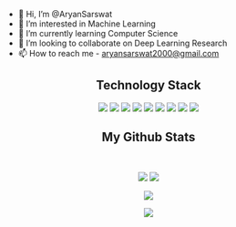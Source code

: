 - 👋 Hi, I’m @AryanSarswat
- 👀 I’m interested in Machine Learning
- 🌱 I’m currently learning Computer Science
- 💞️ I’m looking to collaborate on Deep Learning Research
- 📫 How to reach me - aryansarswat2000@gmail.com

<h2 align="center">Technology Stack </h2>

<p align="center">
  <img src="https://img.shields.io/badge/Python-3776AB?style=for-the-badge&logo=python&logoColor=white"/>
  <img src="https://img.shields.io/badge/Java-ED8B00?style=for-the-badge&logo=java&logoColor=white"/>
  <img src="https://img.shields.io/badge/JavaScript-323330?style=for-the-badge&logo=javascript&logoColor=F7DF1E"/>
  <img src="https://img.shields.io/badge/React-20232A?style=for-the-badge&logo=react&logoColor=61DAFB"/>
  <img src="https://img.shields.io/badge/PostgreSQL-316192?style=for-the-badge&logo=postgresql&logoColor=white"/>
  <img src="https://img.shields.io/badge/C-00599C?style=for-the-badge&logo=c&logoColor=white"/>
  <img src="https://img.shields.io/badge/C%2B%2B-00599C?style=for-the-badge&logo=c%2B%2B&logoColor=white"/>
  <img src="https://img.shields.io/badge/GIT-E44C30?style=for-the-badge&logo=git&logoColor=white"/>
  <img src="https://img.shields.io/badge/GitHub-100000?style=for-the-badge&logo=github&logoColor=white"/>
</p>

<h2 align="center">
  My Github Stats
</h2>
 
<br>

<p align = "center">
  <img src = "https://github-readme-stats.vercel.app/api?username=AryanSarswat&show_icons=true&theme=onedark&line_height=27&count_private=true">
  <img src = "https://github-readme-stats.vercel.app/api/top-langs/?username=AryanSarswat&hide=jupyter%20notebook&theme=onedark&count_private=true">
</p>

<p align = "center">
 <img  src="https://github-readme-streak-stats.herokuapp.com/?user=AryanSarswat&show_icons=true&locale=en&layout=compact&theme=onedark&line_height=0&count_private=true" />
</p> 

<p align = "center">
 <img src="https://activity-graph.herokuapp.com/graph?username=AryanSarswat&theme=onedark&count_private=true">
</p> 

<!---
AryanSarswat/AryanSarswat is a ✨ special ✨ repository because its `README.md` (this file) appears on your GitHub profile.
You can click the Preview link to take a look at your changes.
--->
